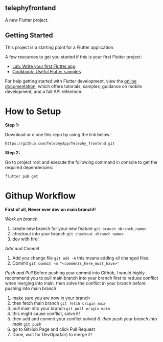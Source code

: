 ## telephyfrontend

A new Flutter project.

## Getting Started

This project is a starting point for a Flutter application.

A few resources to get you started if this is your first Flutter project:

- [Lab: Write your first Flutter app](https://docs.flutter.dev/get-started/codelab)
- [Cookbook: Useful Flutter samples](https://docs.flutter.dev/cookbook)

For help getting started with Flutter development, view the
[online documentation](https://docs.flutter.dev/), which offers tutorials,
samples, guidance on mobile development, and a full API reference.


# How to Setup

**Step 1:**

Download or clone this repo by using the link below:

```
https://github.com/TelephyApp/Telephy_frontend.git
```


**Step 2:**

Go to project root and execute the following command in console to get the required dependencies:

```
flutter pub get
```

# Githup Workflow
**First of all, Never ever dev on main branch!!**

*Work on  branch*
1. create new branch for your new feature
   ``` git branch <branch_name> ```
2. checkout into your branch 
   ``` git checkout <branch_name> ```
3. dev with fire!

*Add and Commit*
1. Add you change file
   ``` git add -A ```
   this means adding all changed files.
2. Commit
   ``` git commit -m "<comments_here_must_have>" ```

*Push and Pull*
Before pushing your commit into Github, I would highly recommend you to pull main branch into your branch first
to reduce conflict when merging into main, then solve the conflict in your branch before pushing into main branch

1. make sure you are now in your branch
2. then fetch main branch
   ```git fetch origin main```
3. pull main into your branch
   ```git pull origin main```
4. this might cause conflict, solve it!
5. then add and commit your conflict solved
*6. then push your branch into main*
   ```git push```
7. go to GitHub Page and click Pull Request
8. Done, wait for DevOps(fair) to merge it!
